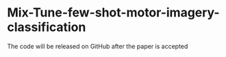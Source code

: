 # Mix-Tune-few-shot-motor-imagery-classification
The code will be released on GitHub after the paper is accepted 
